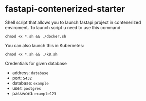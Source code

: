 # fastapi-contenerized-starter
Shell script that allows you to launch fastapi project in contenerized enviroment.
To launch script u need to use this command:
```
chmod +x *.sh && ./docker.sh
```
You can also launch this in Kubernetes:
```
chmod +x *.sh && ./k8.sh
```
Credentials for given database
-  address: ```database```
- port: ```5432```
- database: ```example```
- user: ```postgres```
- password: ```example123```
